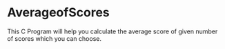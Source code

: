 # AverageofScores
This C Program will help you calculate the average score of given number of scores which you can choose.
